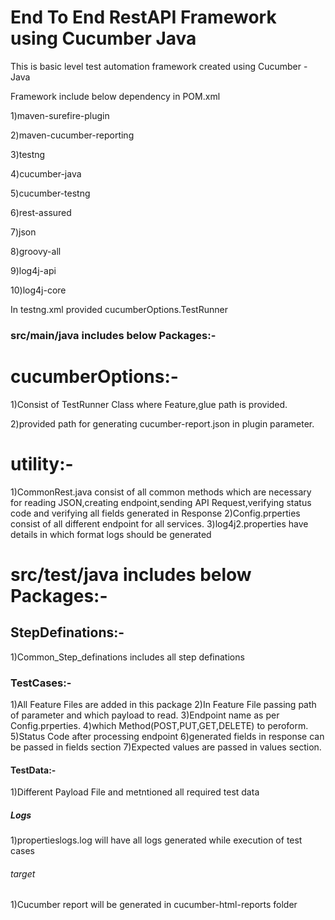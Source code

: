 # End To End RestAPI Framework using Cucumber Java

This is basic level test automation framework created using Cucumber - Java

Framework include below dependency in POM.xml

1)maven-surefire-plugin

2)maven-cucumber-reporting

3)testng

4)cucumber-java

5)cucumber-testng

6)rest-assured

7)json

8)groovy-all

9)log4j-api

10)log4j-core


In testng.xml provided cucumberOptions.TestRunner

### src/main/java includes below Packages:-

# cucumberOptions:-
  1)Consist of TestRunner Class where Feature,glue path is provided. 
  
  2)provided path for generating cucumber-report.json in plugin parameter.
  
# utility:-
  1)CommonRest.java consist of all common methods which are necessary for reading JSON,creating endpoint,sending API Request,verifying status code and verifying all fields generated in Response
  2)Config.prperties consist of all different endpoint for all services.
  3)log4j2.properties have details in which format logs should be generated 

# src/test/java includes below Packages:-

## StepDefinations:-
  1)Common_Step_definations includes all step definations

### TestCases:-
  1)All Feature Files are added in this package
  2)In Feature File passing path of parameter and which payload to read.
  3)Endpoint name as per Config.prperties.
  4)which Method(POST,PUT,GET,DELETE) to peroform.
  5)Status Code after processing endpoint
  6)generated fields in response can be passed in fields section
  7)Expected values are passed in values section.

#### TestData:-
  1)Different Payload File and metntioned all required test data

##### Logs
  1)propertieslogs.log will have all logs generated while execution of test cases

###### target
  1)Cucumber report will be generated in cucumber-html-reports folder
  
  
